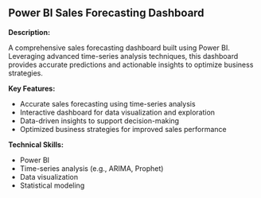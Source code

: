 ## Power BI Sales Forecasting Dashboard

**Description:**

A comprehensive sales forecasting dashboard built using Power BI. Leveraging advanced time-series analysis techniques, this dashboard provides accurate predictions and actionable insights to optimize business strategies.

**Key Features:**

- Accurate sales forecasting using time-series analysis
- Interactive dashboard for data visualization and exploration
- Data-driven insights to support decision-making
- Optimized business strategies for improved sales performance

**Technical Skills:**

- Power BI
- Time-series analysis (e.g., ARIMA, Prophet)
- Data visualization
- Statistical modeling
